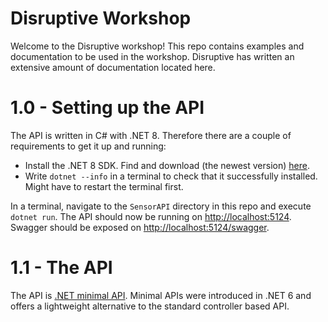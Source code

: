 # Disruptive Workshop

Welcome to the Disruptive workshop! This repo contains examples and documentation to be used in the workshop.
Disruptive has written an extensive amount of documentation located here.

# 1.0 - Setting up the API

The API is written in C# with .NET 8. Therefore there are a couple of requirements to get it up and running:

- Install the .NET 8 SDK. Find and download (the newest version) [here](https://dotnet.microsoft.com/en-us/download/dotnet/8.0).
- Write `dotnet --info` in a terminal to check that it successfully installed. Might have to restart the terminal first.

In a terminal, navigate to the `SensorAPI` directory in this repo and execute `dotnet run`. The API should now be running on [http://localhost:5124](http://localhost:5124). Swagger should be exposed on [http://localhost:5124/swagger](http://localhost:5124/swagger).

# 1.1 - The API

The API is [.NET minimal API](https://learn.microsoft.com/en-us/aspnet/core/tutorials/min-web-api?view=aspnetcore-8.0&tabs=visual-studio). Minimal APIs were introduced in .NET 6 and offers a lightweight alternative to the standard controller based API.
